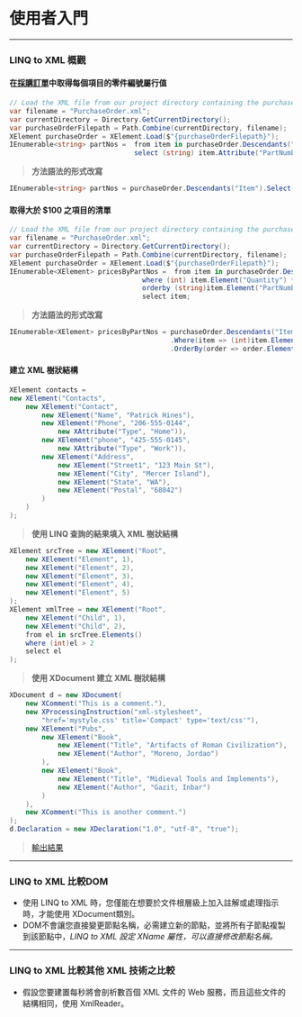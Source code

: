 ﻿# 使用者入門
----
### LINQ to XML 概觀

#### 在[採購訂單](../XMLSample/PurchaseOrder.xml)中取得每個項目的零件編號屬行值

```csharp
// Load the XML file from our project directory containing the purchase ordersvar filename = "PurchaseOrder.xml";var currentDirectory = Directory.GetCurrentDirectory();var purchaseOrderFilepath = Path.Combine(currentDirectory, filename);
XElement purchaseOrder = XElement.Load($"{purchaseOrderFilepath}");
IEnumerable<string> partNos =  from item in purchaseOrder.Descendants("Item")                               select (string) item.Attribute("PartNumber");
```
> **方法語法的形式改寫**
```csharp
IEnumerable<string> partNos = purchaseOrder.Descendants("Item").Select(x => (string) x.Attribute("PartNumber"));
```

#### 取得大於 $100 之項目的清單

```csharp
// Load the XML file from our project directory containing the purchase ordersvar filename = "PurchaseOrder.xml";var currentDirectory = Directory.GetCurrentDirectory();var purchaseOrderFilepath = Path.Combine(currentDirectory, filename);
XElement purchaseOrder = XElement.Load($"{purchaseOrderFilepath}");
IEnumerable<XElement> pricesByPartNos =  from item in purchaseOrder.Descendants("Item")                                 where (int) item.Element("Quantity") * (decimal) item.Element("USPrice") > 100                                 orderby (string)item.Element("PartNumber")                                 select item;
```
> **方法語法的形式改寫**
```csharp
IEnumerable<XElement> pricesByPartNos = purchaseOrder.Descendants("Item")                                        .Where(item => (int)item.Element("Quantity") * (decimal)item.Element("USPrice") > 100)                                        .OrderBy(order => order.Element("PartNumber"));
```

#### 建立 XML 樹狀結構
```csharp
XElement contacts =new XElement("Contacts",    new XElement("Contact",        new XElement("Name", "Patrick Hines"),        new XElement("Phone", "206-555-0144",            new XAttribute("Type", "Home")),        new XElement("phone", "425-555-0145",            new XAttribute("Type", "Work")),        new XElement("Address",            new XElement("Street1", "123 Main St"),            new XElement("City", "Mercer Island"),            new XElement("State", "WA"),            new XElement("Postal", "68042")        )    ));
```
> **使用 LINQ 查詢的結果填入 XML 樹狀結構**
```csharp
XElement srcTree = new XElement("Root",      new XElement("Element", 1),      new XElement("Element", 2),      new XElement("Element", 3),      new XElement("Element", 4),      new XElement("Element", 5)  );  XElement xmlTree = new XElement("Root",      new XElement("Child", 1),      new XElement("Child", 2),      from el in srcTree.Elements()      where (int)el > 2      select el  );  
```
> **使用 XDocument 建立 XML 樹狀結構**
```csharp
XDocument d = new XDocument(      new XComment("This is a comment."),      new XProcessingInstruction("xml-stylesheet",          "href='mystyle.css' title='Compact' type='text/css'"),      new XElement("Pubs",          new XElement("Book",              new XElement("Title", "Artifacts of Roman Civilization"),              new XElement("Author", "Moreno, Jordao")          ),          new XElement("Book",              new XElement("Title", "Midieval Tools and Implements"),              new XElement("Author", "Gazit, Inbar")          )      ),      new XComment("This is another comment.")  );  d.Declaration = new XDeclaration("1.0", "utf-8", "true");  
```
>[輸出結果](../XMLResult/01.xml)
----
### LINQ to XML 比較DOM

* 使用 LINQ to XML 時，您僅能在想要於文件根層級上加入註解或處理指示時，才能使用 XDocument類別。
* DOM不會讓您直接變更節點名稱，必需建立新的節點，並將所有子節點複製到該節點中，*LINQ to XML 設定 XName 屬性，可以直接修改節點名稱。*
----
### LINQ to XML 比較其他 XML 技術之比較
* 假設您要建置每秒將會剖析數百個 XML 文件的 Web 服務，而且這些文件的結構相同，使用 XmlReader。